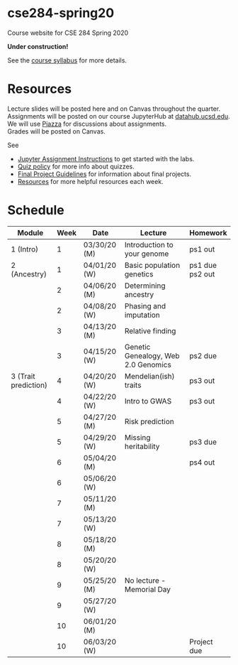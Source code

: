 # cse284-spring20
Course website for CSE 284 Spring 2020

**Under construction!**

See the [course syllabus](https://github.com/gymreklab/cse284-spring20/blob/master/cse284-spring20-syllabus.md) for more details.<br>


# Resources
Lecture slides will be posted here and on Canvas throughout the quarter. 
<br>
Assignments will be posted on our course JupyterHub at [datahub.ucsd.edu](datahub.ucsd.edu).
<br>
We will use [Piazza](https://piazza.com/ucsd/spring2020/cse284/home) for discussions about assignments.
<br>
Grades will be posted on Canvas.

See
* [Jupyter Assignment Instructions](https://github.com/gymreklab/cse284-spring20/blob/master/jupyter_assignment_instructions.md) to get started with the labs.
* [Quiz policy](https://github.com/gymreklab/cse284-spring20/blob/master/quiz_policy.md) for more info about quizzes.
* [Final Project Guidelines](https://github.com/gymreklab/cse284-spring20/blob/master/project_guidelines.md) for information about final projects. 
* [Resources](https://github.com/gymreklab/cse284-spring20/blob/master/resources.md) for more helpful resources each week.

# Schedule

| Module | Week | Date | Lecture | Homework|
| ---- | ----| -----| -----| ---- |
| 1 (Intro) | 1 | 03/30/20 (M) | Introduction to your genome | ps1 out |
| 2 (Ancestry) | 1 | 04/01/20 (W) | Basic population genetics |  ps1 due <br> ps2 out|
| | 2 | 04/06/20 (M) | Determining ancestry | |
| | 2 | 04/08/20 (W) | Phasing and imputation | |
| | 3 | 04/13/20 (M) | Relative finding | |
| | 3 | 04/15/20 (W) | Genetic Genealogy, Web 2.0 Genomics | ps2 due |
| 3 (Trait prediction) | 4 | 04/20/20 (W) | Mendelian(ish) traits| ps3 out |
| | 4 | 04/22/20 (W) | Intro to GWAS | ps3 out |
| | 5 | 04/27/20 (M) | Risk prediction |  |
| | 5 | 04/29/20 (W) | Missing heritability | ps3 due |
| | 6 | 05/04/20 (M) |  | ps4 out |
| | 6 | 05/06/20 (W) |  |  |
| | 7 | 05/11/20 (M) |  |  |
| | 7 | 05/13/20 (W) |  |  |
| | 8 | 05/18/20 (M) |  |  |
| | 8 | 05/20/20 (W) |  |  |
| | 9 | 05/25/20 (M) | No lecture - Memorial Day  |  |
| | 9 | 05/27/20 (W) |  |  |
| | 10 | 06/01/20 (M) |  |  |
| | 10 | 06/03/20 (W) |  | Project due |


